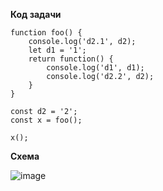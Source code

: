 **Код задачи**

```
function foo() {
    console.log('d2.1', d2);
    let d1 = '1';
    return function() {
        console.log('d1', d1);
        console.log('d2.2', d2);
    }
}

const d2 = '2';
const x = foo();

x(); 
```

**Схема**

![image](https://github.com/AlinaLaniuk/interview/assets/101401177/69140554-8662-417c-b26d-95b6137d7426)
